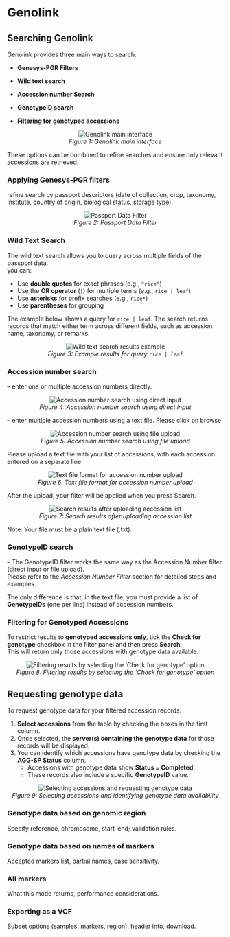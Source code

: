 # Genolink

## Searching Genolink

Genolink provides three main ways to search:

- **Genesys-PGR Filters**
  
- **Wild text search** 

- **Accession number Search**

- **GenotypeID search**

- **Filtering for genotyped accessions**

<p align="center">
  <img src="./images/img1.PNG" alt="Genolink main interface">
  <br>
  <em>Figure 1: Genolink main interface</em>
</p>

These options can be combined to refine searches and ensure only relevant accessions are retrieved.

### Applying Genesys-PGR filters
refine search by passport descriptors (date of collection, crop, taxonomy, institute, country of origin, biological status, storage type).

<p align="center">
  <img src="./images/img2.PNG" alt="Passport Data Filter">
  <br>
  <em>Figure 2: Passport Data Filter</em>
</p>

### Wild Text Search
The wild text search allows you to query across multiple fields of the passport data.  
you can:  
- Use **double quotes** for exact phrases (e.g., `"rice"`)  
- Use the **OR operator** (`|`) for multiple terms (e.g., `rice | leaf`)  
- Use **asterisks** for prefix searches (e.g., `rice*`)  
- Use **parentheses** for grouping  

The example below shows a query for `rice | leaf`. The search returns records that match either term across different fields, such as accession name, taxonomy, or remarks.  

<p align="center">
  <img src="./images/img8.PNG" alt="Wild text search results example">
  <br>
  <em>Figure 3: Example results for query <code>rice | leaf</code></em>
</p>

### Accession number search
– enter one or multiple accession numbers directly.

<p align="center">
  <img src="./images/img3.PNG" alt="Accession number search using direct input">
  <br>
  <em>Figure 4: Accession number search using direct input</em>
</p>

– enter multiple accession numbers using a text file.
Please click on browse

<p align="center">
  <img src="./images/img4.PNG" alt="Accession number search using file upload">
  <br>
  <em>Figure 5: Accession number search using file upload</em>
</p>

Please upload a text file with your list of accessions, with each accession entered on a separate line.

<p align="center">
  <img src="./images/img5.PNG" alt="Text file format for accession number upload">
  <br>
  <em>Figure 6: Text file format for accession number upload</em>
</p>

After the upload, your filter will be applied when you press Search.

<p align="center">
  <img src="./images/img6.PNG" alt="Search results after uploading accession list">
  <br>
  <em>Figure 7: Search results after uploading accession list</em>
</p>

Note: Your file must be a plain text file (.txt).

### GenotypeID search
– The GenotypeID filter works the same way as the Accession Number filter (direct input or file upload).  
Please refer to the *Accession Number Filter* section for detailed steps and examples.  

The only difference is that, in the text file, you must provide a list of **GenotypeIDs** (one per line) instead of accession numbers.

### Filtering for Genotyped Accessions
To restrict results to **genotyped accessions only**, tick the **Check for genotype** checkbox in the filter panel and then press **Search**.  
This will return only those accessions with genotype data available.

<p align="center">
  <img src="./images/img9.PNG" alt="Filtering results by selecting the ‘Check for genotype’ option">
  <br>
  <em>Figure 8: Filtering results by selecting the ‘Check for genotype’ option</em>
</p>

## Requesting genotype data
To request genotype data for your filtered accession records:

1. **Select accessions** from the table by checking the boxes in the first column.  
2. Once selected, the **server(s) containing the genotype data** for those records will be displayed.  
3. You can identify which accessions have genotype data by checking the **AGG-SP Status** column.  
   - Accessions with genotype data show **Status = Completed**.  
   - These records also include a specific **GenotypeID** value.  

<p align="center">
  <img src="./images/img7.PNG" alt="Selecting accessions and requesting genotype data">
  <br>
  <em>Figure 9: Selecting accessions and identifying genotype data availability</em>
</p>

### Genotype data based on genomic region
Specify reference, chromosome, start–end; validation rules.

### Genotype data based on names of markers
Accepted markers list, partial names, case sensitivity.

### All markers
What this mode returns, performance considerations.

### Exporting as a VCF
Subset options (samples, markers, region), header info, download.
